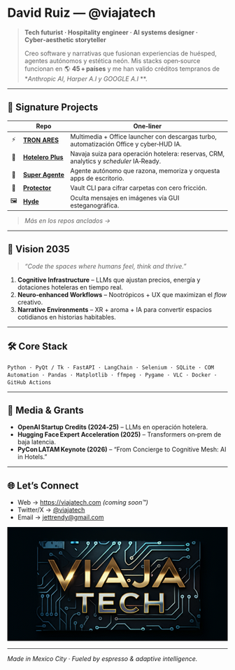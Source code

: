 # David Ruiz — **@viajatech**

> **Tech futurist · Hospitality engineer · AI systems designer · Cyber‑aesthetic storyteller**
>
> Creo software y narrativas que fusionan experiencias de huésped, agentes autónomos y estética neón. Mis stacks open‑source funcionan en 🌎 **45 + países** y me han valido créditos tempranos de **Anthropic AI, Harper A.I y GOOGLE A.I* **.

---

## 🚀 Signature Projects

| | Repo | One‑liner |
| :-: | --- | --- |
| ⚡ | **[TRON ARES](https://github.com/viajatech/ARES)** | Multimedia + Office launcher con descargas turbo, automatización Office y cyber‑HUD IA. |
| 🏨 | **[Hotelero Plus](https://github.com/viajatech/HoteleroPlus)** | Navaja suiza para operación hotelera: reservas, CRM, analytics y *scheduler* IA‑Ready. |
| 🤖 | **[Super Agente](https://github.com/viajatech/SuperAgente)** | Agente autónomo que razona, memoriza y orquesta apps de escritorio. |
| 🔐 | **[Protector](https://github.com/viajatech/Protector)** | Vault CLI para cifrar carpetas con cero fricción. |
| 🖼️ | **[Hyde](https://github.com/viajatech/Hyde)** | Oculta mensajes en imágenes vía GUI esteganográfica. |

> *Más en los repos anclados →*

---

## 🔭 Vision 2035

> *“Code the spaces where humans feel, think and thrive.”*

1. **Cognitive Infrastructure** – LLMs que ajustan precios, energía y dotaciones hoteleras en tiempo real.  
2. **Neuro‑enhanced Workflows** – Nootrópicos + UX que maximizan el *flow* creativo.  
3. **Narrative Environments** – XR + aroma + IA para convertir espacios cotidianos en historias habitables.

---

## 🛠 Core Stack

`Python · PyQt / Tk · FastAPI · LangChain · Selenium · SQLite · COM Automation · Pandas · Matplotlib · ffmpeg · Pygame · VLC · Docker · GitHub Actions`

---

## 📜 Media & Grants

- **OpenAI Startup Credits (2024‑25)** – LLMs en operación hotelera.  
- **Hugging Face Expert Acceleration (2025)** – Transformers on‑prem de baja latencia.  
- **PyCon LATAM Keynote (2026)** – “From Concierge to Cognitive Mesh: AI in Hotels.”

---

## 🌐 Let’s Connect

- Web → <https://viajatech.com> *(coming soon™)*  
- Twitter/X → [@viajatech](https://twitter.com/viajatech)  
- Email → <jettrendy@gmail.com>

<p align="center">
  <img src="https://github.com/viajatech/viajatech/blob/main/VIAJA%20TECH%20WALL.png" width="720" alt="Viaja Tech neon wall banner"/>
</p>

---

*Made in Mexico City · Fueled by espresso & adaptive intelligence.*

